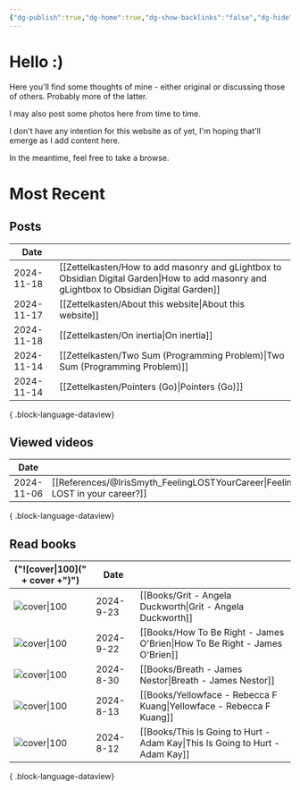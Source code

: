 ```yaml
---
{"dg-publish":true,"dg-home":true,"dg-show-backlinks":"false","dg-hide":true,"cssClass":["cards","cards-cover","cards-cols-4"],"dg-content-classes":["cards","cards-cover","cards-cols-4"],"permalink":"/home/","hide":true,"contentClasses":"cards cards-cover cards-cols-4","tags":["gardenEntry"],"dgShowBacklinks":"false","dgPassFrontmatter":true,"noteIcon":"1","created":"2024-10-26T07:52:57.659+09:00"}
---
```


# Hello :)

Here you'll find some thoughts of mine - either original or discussing those of others. Probably more of the latter.

I may also post some photos here from time to time.

I don't have any intention for this website as of yet, I'm hoping that'll emerge as I add content here.

In the meantime, feel free to take a browse.

# Most Recent

## Posts
| Date       |                                                                                                                                              |
| ---------- | -------------------------------------------------------------------------------------------------------------------------------------------- |
| 2024-11-18 | [[Zettelkasten/How to add masonry and gLightbox to Obsidian Digital Garden\|How to add masonry and gLightbox to Obsidian Digital Garden]] |
| 2024-11-17 | [[Zettelkasten/About this website\|About this website]]                                                                                   |
| 2024-11-18 | [[Zettelkasten/On inertia\|On inertia]]                                                                                                   |
| 2024-11-14 | [[Zettelkasten/Two Sum (Programming Problem)\|Two Sum (Programming Problem)]]                                                             |
| 2024-11-14 | [[Zettelkasten/Pointers (Go)\|Pointers (Go)]]                                                                                             |

{ .block-language-dataview}

## Viewed videos
| Date       |                                                                                  |
| ---------- | -------------------------------------------------------------------------------- |
| 2024-11-06 | [[References/@IrisSmyth_FeelingLOSTYourCareer\|Feeling LOST in your career?]] |

{ .block-language-dataview}

## Read books
| ("![cover\|100](" + cover +")")                                                                                                | Date      |                                                                                 |
| ------------------------------------------------------------------------------------------------------------------------------ | --------- | ------------------------------------------------------------------------------- |
| ![cover\|100](http://books.google.com/books/content?id=p14yCwAAQBAJ&printsec=frontcover&img=1&zoom=5&edge=curl&source=gbs_api) | 2024-9-23 | [[Books/Grit - Angela Duckworth\|Grit - Angela Duckworth]]                   |
| ![cover\|100](http://books.google.com/books/content?id=QmVPDwAAQBAJ&printsec=frontcover&img=1&zoom=5&edge=curl&source=gbs_api) | 2024-9-22 | [[Books/How To Be Right - James O'Brien\|How To Be Right - James O'Brien]]   |
| ![cover\|100](http://books.google.com/books/content?id=-ZuzDwAAQBAJ&printsec=frontcover&img=1&zoom=5&edge=curl&source=gbs_api) | 2024-8-30 | [[Books/Breath - James Nestor\|Breath - James Nestor]]                       |
| ![cover\|100](http://books.google.com/books/content?id=crZ1EAAAQBAJ&printsec=frontcover&img=1&zoom=5&edge=curl&source=gbs_api) | 2024-8-13 | [[Books/Yellowface - Rebecca F Kuang\|Yellowface - Rebecca F Kuang]]         |
| ![cover\|100](http://books.google.com/books/content?id=jaOHDwAAQBAJ&printsec=frontcover&img=1&zoom=5&edge=curl&source=gbs_api) | 2024-8-12 | [[Books/This Is Going to Hurt - Adam Kay\|This Is Going to Hurt - Adam Kay]] |

{ .block-language-dataview}
